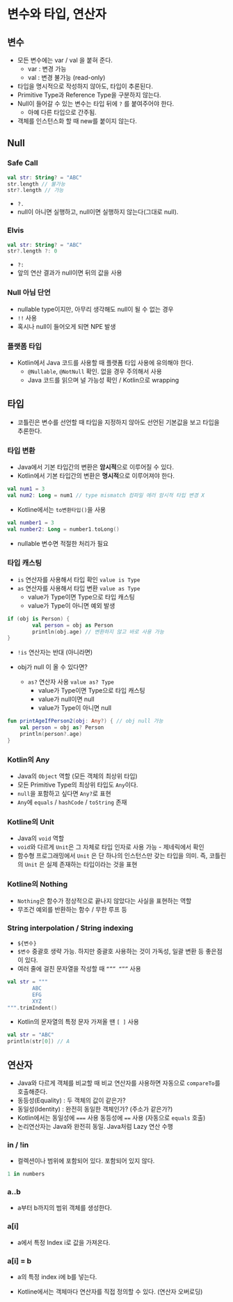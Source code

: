 # 변수와 타입, 연산자

## 변수

- 모든 변수에는 var / val 을 붙혀 준다.
    - var : 변경 가능
    - val : 변경 불가능 (read-only)
- 타입을 명시적으로 작성하지 않아도, 타입이 추론된다.
- Primitive Type과 Reference Type을 구분하지 않는다.
- Null이 들어갈 수 있는 변수는 타입 뒤에 `?` 를 붙여주어야 한다.
    - 아예 다른 타입으로 간주됨.
- 객체를 인스턴스화 할 때 new를 붙이지 않는다.

## Null

### Safe Call

```kotlin
val str: String? = "ABC"
str.length // 불가능
str?.length // 가능
```

- `?.`
- null이 아니면 실행하고, null이면 실행하지 않는다(그대로 null).

### Elvis

```kotlin
val str: String? = "ABC"
str?.length ?: 0
```

- `?:`
- 앞의 연산 결과가 null이면 뒤의 값을 사용

### Null 아님 단언

- nullable type이지만, 아무리 생각해도 null이 될 수 없는 경우
- `!!` 사용
- 혹시나 null이 들어오게 되면 NPE 발생

### 플랫폼 타입

- Kotlin에서 Java 코드를 사용할 때 플랫폼 타입 사용에 유의해야 한다.
    - `@Nullable`, `@NotNull` 확인. 없을 경우 주의해서 사용
    - Java 코드를 읽으며 널 가능성 확인 / Kotlin으로 wrapping

## 타입

- 코틀린은 변수를 선언할 때 타입을 지정하지 않아도 선언된 기본값을 보고 타입을 추론한다.

### 타입 변환

- Java에서 기본 타입간의 변환은 **암시적**으로 이루어질 수 있다.
- Kotlin에서 기본 타입간의 변환은 **명시적**으로 이루어져야 한다.

```kotlin
val num1 = 3
val num2: Long = num1 // type mismatch 컴파일 에러 암시적 타입 변경 X
```

- Kotline에서는 `to변환타입()`을 사용

```kotlin
val number1 = 3
val number2: Long = number1.toLong()
```

- nullable 변수면 적절한 처리가 필요

### 타입 캐스팅

- `is` 연산자를 사용해서 타입 확인 `value is Type`
- `as` 연산자를 사용해서 타입 변환 `value as Type`
    - value가 Type이면 Type으로 타입 캐스팅
    - value가 Type이 아니면 예외 발생

```kotlin
if (obj is Person) {
		val person = obj as Person
		println(obj.age) // 변환하지 않고 바로 사용 가능
}
```

- `!is` 연산자는 반대 (아니라면)

- obj가 null 이 올 수 있다면?
    - `as?` 연산자 사용 `value as? Type`
        - value가 Type이면 Type으로 타입 캐스팅
        - value가 null이면 null
        - value가 Type이 아니면 null

```kotlin
fun printAgeIfPerson2(obj: Any?) { // obj null 가능
    val person = obj as? Person
    println(person?.age)
}
```

### Kotlin의 Any

- Java의 `Object` 역할 (모든 객체의 최상위 타입)
- 모든 Primitive Type의 최상위 타입도 `Any`이다.
- `null`을 포함하고 싶다면 `Any?`로 표현
- `Any`에 `equals` / `hashCode` / `toString` 존재

### Kotline의 Unit

- Java의 `void` 역할
- `void`와 다르게 `Unit`은 그 자체로 타입 인자로 사용 가능 - 제네릭에서 확인
- 함수형 프로그래밍에서 `Unit` 은 단 하나의 인스턴스만 갖는 타입을 의미. 즉, 코틀린의 `Unit` 은 실제 존재하는 타입이라는 것을 표현

### Kotline의 Nothing

- `Nothing`은 함수가 정상적으로 끝나지 않았다는 사실을 표현하는 역할
- 무조건 예외를 반환하는 함수 / 무한 루프 등

### String interpolation / String indexing

- `${변수}`
- `$변수` 중괄호 생략 가능. 하지만 중괄호 사용하는 것이 가독성, 일괄 변환 등 좋은점이 있다.
- 여러 줄에 걸친 문자열을 작성할 때 `“”” “””` 사용

```kotlin
val str = """
        ABC
        EFG
        XYZ
""".trimIndent()
```

- Kotlin의 문자열의 특정 문자 가져올 땐 `[ ]` 사용

```kotlin
val str = "ABC"
println(str[0]) // A
```

## 연산자

- Java와 다르게 객체를 비교할 때 비교 연산자를 사용하면 자동으로 `compareTo`를 호출해준다.
- 동등성(Equality) : 두 객체의 값이 같은가?
- 동일성(Identity) : 완전히 동일한 객체인가? (주소가 같은가?)
- Kotlin에서는 동일성에 `===` 사용 동등성에 `==` 사용 (자동으로 `equals` 호출)
- 논리연산자는 Java와 완전히 동일. Java처럼 Lazy 연산 수행

### in / !in

- 컬렉션이나 범위에 포함되어 있다. 포함되어 있지 않다.

```kotlin
1 in numbers
```

### a..b

- a부터 b까지의 범위 객체를 생성한다.

### a[i]

- a에서 특정 Index i로 값을 가져온다.

### a[i] = b

- a의 특정 index i에 b를 넣는다.

- Kotline에서는 객체마다 연산자를 직접 정의할 수 있다. (연산자 오버로딩)